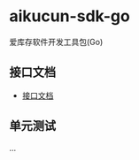 # aikucun-sdk-go

爱库存软件开发工具包(Go)

## 接口文档

- [接口文档](http://doc.delivery.aikucun.com/web/#/22?page_id=454)

## 单元测试

...
